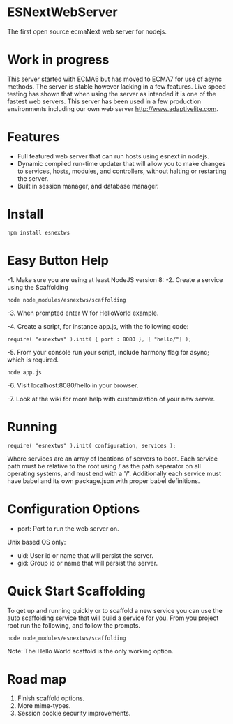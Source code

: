 ESNextWebServer
===============

The first open source ecmaNext web server for nodejs.

Work in progress
================
This server started with ECMA6 but has moved to ECMA7 for use of async methods.
The server is stable however lacking in a few features.
Live speed testing has shown that when using the server as intended it is one of the fastest web servers.
This server has been used in a few production environments including our own web server http://www.adaptivelite.com.

Features
========
* Full featured web server that can run hosts using esnext in nodejs.
* Dynamic compiled run-time updater that will allow you to make changes to services, hosts, modules, and controllers, without halting or restarting the server.
* Built in session manager, and database manager.

Install
=======
`npm install esnextws`

Easy Button Help
===============
-1. Make sure you are using at least NodeJS version 8:
-2. Create a service using the Scaffolding
```
node node_modules/esnextws/scaffolding
```
-3. When prompted enter W for HelloWorld example.

-4. Create a script, for instance app.js, with the following code:
```
require( "esnextws" ).init( { port : 8080 }, [ "hello/"] );
```
-5. From your console run your script, include harmony flag for async; which is required.
```
node app.js
```
-6. Visit localhost:8080/hello in your browser.

-7. Look at the wiki for more help with customization of your new server.

Running
=======
```
require( "esnextws" ).init( configuration, services );
```
Where services are an array of locations of servers to boot.
Each service path must be relative to the root using / as the path separator on all operating systems, and must end with a '/'.
Additionally each service must have babel and its own package.json with proper babel definitions.

Configuration Options
=====================
* port: Port to run the web server on.

Unix based OS only:
* uid: User id or name that will persist the server.
* gid: Group id or name that will persist the server.

Quick Start Scaffolding
=======================
To get up and running quickly or to scaffold a new service you can use the auto scaffolding service that will build a service for you. From you project root run the following, and follow the prompts.
```
node node_modules/esnextws/scaffolding
```
Note: The Hello World scaffold is the only working option.

Road map
========

1. Finish scaffold options.
2. More mime-types.
3. Session cookie security improvements.
